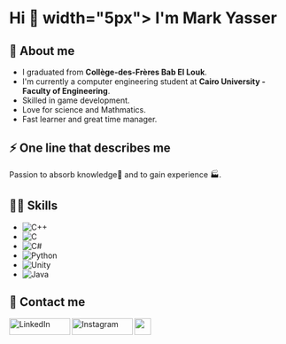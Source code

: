 # Hi 👋 width="5px"> I'm Mark Yasser


## 📖 About me
- I graduated from <strong>Collège-des-Frères Bab El Louk</strong>.
- I'm currently a computer engineering student at <strong>Cairo University - Faculty of Engineering</strong>.
- Skilled in game development.
- Love for science and Mathmatics.
- Fast learner and great time manager.

## ⚡ One line that describes me
Passion to absorb knowledge🧠 and to gain experience 🏭.

## :man_technologist: Skills

- ![C++](https://img.shields.io/badge/C%2B%2B-00599C?style=for-the-badge&logo=c%2B%2B&logoColor=white)
- ![C](https://img.shields.io/badge/C-00599C?style=for-the-badge&logo=c&logoColor=white)
- ![C#](https://img.shields.io/badge/C%23-239120?style=for-the-badge&logo=c-sharp&logoColor=white)
- ![Python](https://img.shields.io/badge/Python-3776AB?style=for-the-badge&logo=python&logoColor=white)
- ![Unity](https://img.shields.io/badge/Unity-100000?style=for-the-badge&logo=unity&logoColor=white)
- ![Java](https://img.shields.io/badge/Java-E4405F?style=for-the-badge&logo=java&logoColor=white) 

## :calling: Contact me 

<a href="https://www.facebook.com/mark.yasser.1"><img height="30" src="https://img.shields.io/badge/Facebook-1877F2?style=for-the-badge&logo=facebook&logoColor=white" /></a>
<a href="https://www.linkedin.com/in/mark-yasser-2525711b6"><img height="30" align="left" alt="LinkedIn" width="110px" src="https://img.shields.io/badge/LinkedIn-0077B5?style=for-the-badge&logo=linkedin&logoColor=white" /></a>
<a href="https://www.instagram.com/markyasser_/"><img align="left" height="30" alt="Instagram" width="110px" src="https://img.shields.io/badge/Instagram-E4405F?style=for-the-badge&logo=instagram&logoColor=white" /></a>
